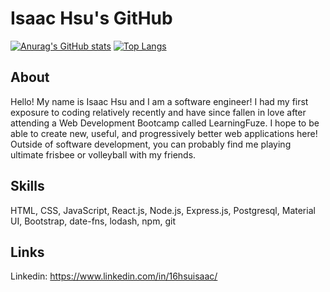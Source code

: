 # Isaac Hsu's GitHub
[![Anurag's GitHub stats](https://github-readme-stats.vercel.app/api?username=hsu-isaac)](https://github.com/anuraghazra/github-readme-stats)
[![Top Langs](https://github-readme-stats.vercel.app/api/top-langs/?username=hsu-isaac)](https://github.com/anuraghazra/github-readme-stats)



## About

Hello! My name is Isaac Hsu and I am a software engineer! I had my first exposure to coding relatively recently and have since fallen in love after attending a Web Development Bootcamp called LearningFuze. I hope to be able to create new, useful, and progressively better web applications here! Outside of software development, you can probably find me playing ultimate frisbee or volleyball with my friends.

## Skills

HTML, CSS, JavaScript, React.js, Node.js, Express.js, Postgresql, Material UI, Bootstrap, date-fns, lodash, npm, git

## Links
Linkedin: https://www.linkedin.com/in/16hsuisaac/

